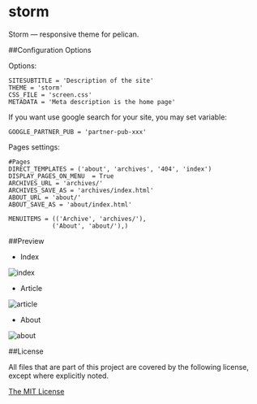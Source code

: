 storm
=====

Storm &mdash; responsive theme for pelican.

##Configuration Options

Options:

    SITESUBTITLE = 'Description of the site'
    THEME = 'storm'
    CSS_FILE = 'screen.css'
    METADATA = 'Meta description is the home page'

If you want use google search for your site, you may set variable:

    GOOGLE_PARTNER_PUB = 'partner-pub-xxx'

Pages settings:

    #Pages
    DIRECT_TEMPLATES = ('about', 'archives', '404', 'index')
    DISPLAY_PAGES_ON_MENU  = True
    ARCHIVES_URL = 'archives/'
    ARCHIVES_SAVE_AS = 'archives/index.html'
    ABOUT_URL = 'about/'
    ABOUT_SAVE_AS = 'about/index.html'

    MENUITEMS = (('Archive', 'archives/'),
                ('About', 'about/'),)


##Preview

- Index

![index](https://raw.github.com/redVi/storm/master/index.png)

- Article

![article](https://raw.github.com/redVi/storm/master/article.png)

- About

![about](https://raw.github.com/redVi/storm/master/about.png)


##License

All files that are part of this project are covered by the following license, except where explicitly noted.

[The MIT License](http://opensource.org/licenses/mit-license.php)
